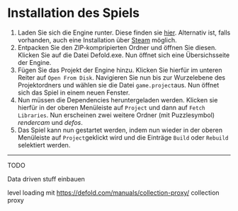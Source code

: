 # Installation des Spiels

1. Laden Sie sich die Engine runter. Diese finden sie [hier](https://defold.com/download/). Alternativ ist, falls vorhanden, auch eine Installation über [Steam](https://store.steampowered.com/about/) möglich.
2. Entpacken Sie den ZIP-kompripierten Ordner und öffnen Sie diesen. Klicken Sie auf die Datei Defold.exe. Nun öffnet sich eine Übersichsseite der Engine.
3. Fügen Sie das Projekt der Engine hinzu. Klicken Sie hierfür im unteren Reiter auf `Open From Disk`. Navigieren Sie nun bis zur Wurzelebene des Projektordners und wählen sie die Datei `game.project`aus. Nun öffnet sich das Spiel in einem neuen Fenster.
4. Nun müssen die Dependencies heruntergeladen werden. Klicken sie hierfür in der oberen Menüleiste auf `Project` und dann auf `Fetch Libraries`. Nun erscheinen zwei weitere Ordner (mit Puzzlesymbol) *rendercam* und *defos*. 
5. Das Spiel kann nun gestartet werden, indem nun wieder in der oberen Menüleiste auf `Project`geklickt wird und die Einträge `Build` oder `Rebuild` selektiert werden.

---

TODO

Data driven stuff einbauen


level loading mit
https://defold.com/manuals/collection-proxy/
collection proxy
